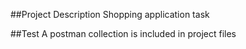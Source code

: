 ##Project Description
Shopping application task

##Test
A postman collection is included in project files